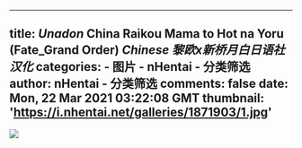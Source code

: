 
---
title: _Unadon_ China Raikou Mama to Hot na Yoru (Fate_Grand Order) _Chinese_ _黎欧x新桥月白日语社汉化_
categories: 
    - 图片
    - nHentai - 分类筛选
author: nHentai - 分类筛选
comments: false
date: Mon, 22 Mar 2021 03:22:08 GMT
thumbnail: 'https://i.nhentai.net/galleries/1871903/1.jpg'
---

<div>   
<img src="https://i.nhentai.net/galleries/1871903/1.jpg" referrerpolicy="no-referrer">  
</div>
            